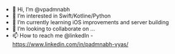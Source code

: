 - 👋 Hi, I’m @vpadmnabh
- 👀 I’m interested in Swift/Kotline/Python
- 🌱 I’m currently learning iOS improvements and server building
- 💞️ I’m looking to collaborate on ...
- 📫 How to reach me @linkedIn - https://www.linkedin.com/in/padmnabh-vyas/

<!---
vpadmnabh/vpadmnabh is a ✨ special ✨ repository because its `README.md` (this file) appears on your GitHub profile.
You can click the Preview link to take a look at your changes.
--->
